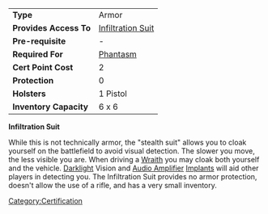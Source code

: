 |                        |                                                    |
| ---------------------- | -------------------------------------------------- |
| **Type**               | Armor                                              |
| **Provides Access To** | [Infiltration Suit](/Infiltration_Suit "wikilink") |
| **Pre-requisite**      | \-                                                 |
| **Required For**       | [Phantasm](</Phantasm_(Certification)> "wikilink") |
| **Cert Point Cost**    | 2                                                  |
| **Protection**         | 0                                                  |
| **Holsters**           | 1 Pistol                                           |
| **Inventory Capacity** | 6 x 6                                              |

**Infiltration Suit**

While this is not technically armor, the "stealth suit" allows you to
cloak yourself on the battlefield to avoid visual detection. The slower
you move, the less visible you are. When driving a
[Wraith](/Wraith "wikilink") you may cloak both yourself and the vehicle.
[Darklight](/Darklight "wikilink") Vision and [Audio
Amplifier](/Audio_Amplifier "wikilink") [Implants](/Implants "wikilink")
will aid other players in detecting you. The Infiltration Suit provides
no armor protection, doesn't allow the use of a rifle, and has a very
small inventory.

[Category:Certification](/Category:Certification "wikilink")
